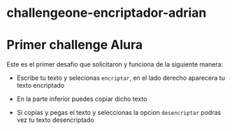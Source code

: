 # challengeone-encriptador-adrian
<h1>Primer challenge Alura</h1>
Este es el primer desafio que  solicitaron y funciona de la siguiente manera:

- Escribe tu texto y selecionas 
```encriptar```, en el lado derecho aparecera tu texto encriptado

- En la parte inferior puedes copiar dicho texto
- Si copias y pegas el texto y seleccionas la opcion ```desencriptar``` podras vez tu texto desencriptado

